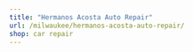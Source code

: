 ```yaml
---
title: "Hermanos Acosta Auto Repair"
url: /milwaukee/hermanos-acosta-auto-repair/
shop: car repair
---
```

